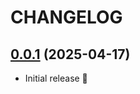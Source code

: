 # CHANGELOG

## [0.0.1](https://github.com/honghaoz/ChouTiUI/releases/tag/0.0.1) (2025-04-17)

- Initial release 🎉
